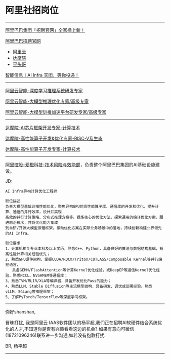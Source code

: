 # 阿里社招岗位

---

[阿里巴巴集团「招聘官网」全家桶上新！](https://mp.weixin.qq.com/s?__biz=MzUzNDc1MDg1Ng==&mid=2247492011&idx=1&sn=e33d4d6a9e4bbe5b2154e568b2ad3180&chksm=fa8d524ccdfadb5a6a0d8d2cf0257e9c1ed4f6ca114f59d262b0b51a72a898016317bd80e43c&scene=21#wechat_redirect)

[阿里巴巴招聘官网](https://talent.alibaba.com/?lang=zh)

- [阿里云](https://careers.aliyun.com/?lang=zh)
- [达摩院](https://joindamo.alibaba.com/?lang=zh)
- [平头哥](https://recruitment.t-head.cn/?lang=zh)

[智能信息丨AI Infra 天团，等你投递！](https://mp.weixin.qq.com/s/7Qc2ixRZMKWTm9PwaJkU3g)

---

[阿里云智能-深度学习推理系统研发专家](https://careers.aliyun.com/off-campus/position-detail?lang=zh&positionId=2000066701&track_id=SSP1750348018480lckzVZOqxB8481)

[阿里云智能-大模型推理优化专家/高级专家](https://careers.aliyun.com/off-campus/position-detail?lang=zh&positionId=2000082202&track_id=SSP1750348398292cRSpWQGJyG9125)

[阿里云智能-大模型训推加速平台研发专家/高级专家](https://careers.aliyun.com/off-campus/position-detail?lang=zh&positionId=2000094401&track_id=SSP1750348557104PlDcEJmXQe1270)

---

[达摩院-AI芯片框架开发专家-计算技术](https://talent-holding.alibaba.com/off-campus/position-detail?lang=zh&positionId=1089905&track_id=SSP1745747906986FLzxqQYwZJ2270)

[达摩院-高性能算子开发&优化专家-RISC-V及生态](https://talent-holding.alibaba.com/off-campus/position-detail?lang=zh&positionId=1234505&track_id=SSP1750347759253tNnEsjBIYD5701)

[达摩院-高性能算子开发专家-计算技术](https://talent-holding.alibaba.com/off-campus/position-detail?lang=zh&positionId=1193803&track_id=SSP1750347867362YwicqtDMyZ7623)

---

[阿里控股-爱橙科技-技术风险与效能部](https://zhuanlan.zhihu.com/p/1909051872028894878?share_code=1cjZwhMNtmceh&utm_psn=1909250825185923280)，负责整个阿里巴巴集团的AI基础设施建设。

JD:

```
AI Infra异构计算优化工程师

职位描述
负责大模型基础训推性能优化，聚焦异构GPU的高性能算子库、通信库的开发和优化，提升计算、通信的并行效率，设计并实现
高效的并行计算策略、分布式推理方案等。提炼核心的优化方法，探索通用的编译优化方案，跟进前沿技术，并将优化能力集成
到自研/开源大模型推理框架，推动优化方案在实际业务场景中的落地，持续创新构建业界领先的AI Infra。

职位要求
1、计算机相关专业本科及以上学历，熟悉C++、Python，具备良好的算法与数据结构基础，有高性能计算相关经验优先；
2、熟悉GPU硬件架构，掌握CUDA/ROCm/Triton/CUTLASS/Composable Kernel等并行编程语言，
   具备GEMM/FlashAttention等计算Kernel优化经验，或DeepEP等通信Kernel优化经验，熟悉NCCL、NVSHMEM等通信库；
3、熟悉TVM/MLIR/XLA等编译器，具备开发优化Pass的能力；
4、熟悉LLM、Stable Diffusion等主流模型结构，具备研发、调优或部署经验。熟悉vLLM、SGLang等推理框架；
5、了解PyTorch/TensorFlow等深度学习框架。
```

---

你好shanshan,

冒昧打扰, 我是阿里云 IAAS软件团队的杨平超,我们正在招聘AI软硬件结合系统优化的人才,不知道你是否有兴趣看看这边的机会?
如果有意向可微信(18721096246)联系进一步沟通,如若没有抱歉打扰.

BR,
杨平超

---
